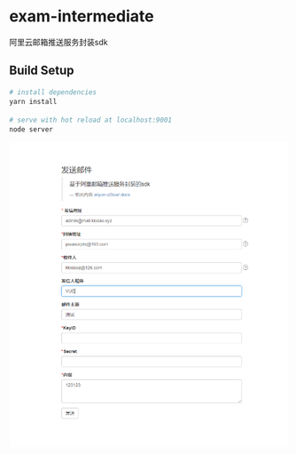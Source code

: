 # exam-intermediate
阿里云邮箱推送服务封装sdk

## Build Setup

``` bash
# install dependencies
yarn install

# serve with hot reload at localhost:9001
node server

```

![](.\public\img\bg.png)